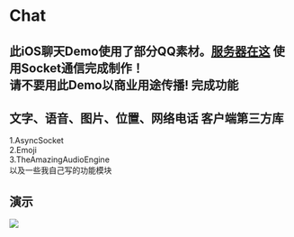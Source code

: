 # Chat
此iOS聊天Demo使用了部分QQ素材。[服务器在这](https://github.com/zx1262111739/ChatServer) 使用Socket通信完成制作！   
请不要用此Demo以商业用途传播!
完成功能
--
文字、语音、图片、位置、网络电话
客户端第三方库
--
1.AsyncSocket   
2.Emoji   
3.TheAmazingAudioEngine   
以及一些我自己写的功能模块

演示
--
![](https://github.com/zx1262111739/Chat/blob/master/演示.gif)
